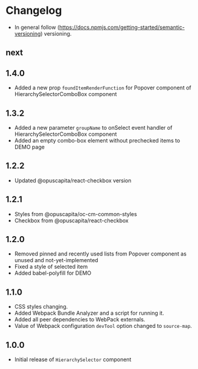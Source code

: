 # Changelog

* In general follow (https://docs.npmjs.com/getting-started/semantic-versioning) versioning.

## next

## 1.4.0

* Added a new prop `foundItemRenderFunction` for Popover component of HierarchySelectorComboBox component

## 1.3.2

* Added a new parameter `groupName` to onSelect event handler of HierarchySelectorComboBox component
* Added an empty combo-box element without prechecked items to DEMO page

## 1.2.2

* Updated @opuscapita/react-checkbox version

## 1.2.1

* Styles from @opuscapita/oc-cm-common-styles
* Checkbox from @opuscapita/react-checkbox

## 1.2.0

* Removed pinned and recently used lists from Popover component as unused and not-yet-implemented
* Fixed a style of selected item
* Added babel-polyfill for DEMO

## 1.1.0

* CSS styles changing.
* Added Webpack Bundle Analyzer and a script for running it.
* Added all peer dependencies to WebPack externals.
* Value of Webpack configuration `devTool` option changed to `source-map`.

## 1.0.0

* Initial release of `HierarchySelector` component